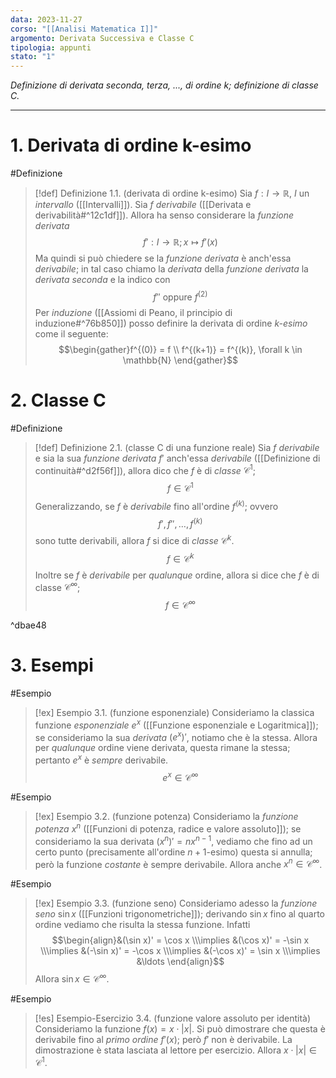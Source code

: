 ```yaml
---
data: 2023-11-27
corso: "[[Analisi Matematica I]]"
argomento: Derivata Successiva e Classe C
tipologia: appunti
stato: "1"
---
```

*Definizione di derivata seconda, terza, ..., di ordine k; definizione di classe C.*
- - -
# 1. Derivata di ordine k-esimo
#Definizione 
> [!def] Definizione 1.1. (derivata di ordine k-esimo)
> Sia $f: I \longrightarrow \mathbb{R}$, $I$ un *intervallo* ([[Intervalli]]).
> Sia $f$ *derivabile* ([[Derivata e derivabilità#^12c1df]]).
> Allora ha senso considerare la *funzione derivata*
> $$f': I \longrightarrow \mathbb{R}; x \mapsto f'(x) $$
> Ma quindi si può chiedere se la *funzione derivata* è anch'essa *derivabile*; in tal caso chiamo la *derivata* della *funzione derivata* la *derivata seconda* e la indico con
> $$f'' \text{ oppure } f^{(2)}$$
> Per *induzione* ([[Assiomi di Peano, il principio di induzione#^76b850]]) posso definire la derivata di ordine *$k$-esimo* come il seguente:
> $$\begin{gather}f^{(0)} = f \\ f^{(k+1)} = f^{(k)}, \forall k \in \mathbb{N} \end{gather}$$

# 2. Classe C
#Definizione 
> [!def] Definizione 2.1. (classe C di una funzione reale)
> Sia $f$ *derivabile* e sia la sua *funzione derivata* $f'$ anch'essa *derivabile* ([[Definizione di continuità#^d2f56f]]), allora dico che $f$ è di *classe* $\mathcal{C}^1$;
> $$f \in \mathcal{C}^1 $$
> Generalizzando, se $f$ è *derivabile* fino all'ordine $f^{(k)}$; ovvero
> $$f', f'', \ldots, f^{(k)}$$
> sono tutte derivabili, allora $f$ si dice di *classe* $\mathcal{C}^k$.
> $$f \in \mathcal{C}^k $$
> Inoltre se $f$ è *derivabile* per *qualunque* ordine, allora si dice che $f$ è di classe $\mathcal{C}^\infty$;
> $$f \in \mathcal{C}^\infty $$

^dbae48

# 3. Esempi
#Esempio 
> [!ex] Esempio 3.1. (funzione esponenziale)
> Consideriamo la classica funzione *esponenziale* $e^x$ ([[Funzione esponenziale e Logaritmica]]); se consideriamo la sua *derivata* $(e^x)'$, notiamo che è la stessa.
> Allora per *qualunque* ordine viene derivata, questa rimane la stessa; pertanto $e^x$ è *sempre* derivabile.
> $$e^x \in \mathcal{C}^\infty $$

#Esempio 
> [!ex] Esempio 3.2. (funzione potenza)
> Consideriamo la *funzione potenza* $x^n$ ([[Funzioni di potenza, radice e valore assoluto]]); se consideriamo la sua derivata $(x^n)' = nx^{n-1}$, vediamo che fino ad un certo punto (precisamente all'ordine $n+1$-esimo) questa si annulla; però la funzione *costante* è sempre derivabile.
> Allora anche $x^n \in \mathcal{C}^\infty$.

#Esempio 
> [!ex] Esempio 3.3. (funzione seno)
> Consideriamo adesso la *funzione seno* $\sin x$ ([[Funzioni trigonometriche]]); derivando $\sin x$ fino al quarto ordine vediamo che risulta la stessa funzione. Infatti
> $$\begin{align}&(\sin x)' = \cos x \\\implies &(\cos x)' = -\sin x \\\implies &(-\sin x)' = -\cos x \\\implies &(-\cos x)' = \sin x \\\implies &\ldots \end{align}$$
> Allora $\sin x \in \mathcal{C}^{\infty}$.

#Esempio 
> [!es] Esempio-Esercizio 3.4. (funzione valore assoluto per identità)
> Consideriamo la funzione $f(x) = x \cdot |x|$.
> Si può dimostrare che questa è derivabile fino al *primo ordine* $f'(x)$; però $f'$ non è derivabile. La dimostrazione è stata lasciata al lettore per esercizio.
> Allora $x \cdot |x| \in \mathcal{C}^1$.
